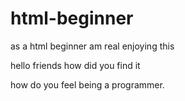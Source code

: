 # html-beginner


as a html beginner am real enjoying this

hello friends how did you find it 

how do you feel being a programmer.
